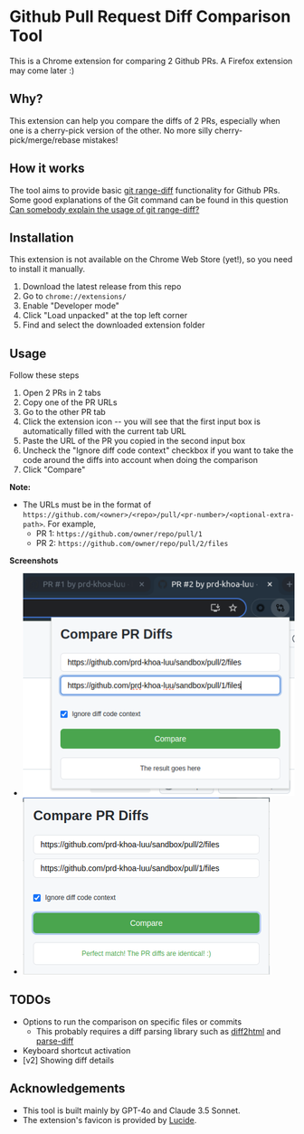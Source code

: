 # Github Pull Request Diff Comparison Tool
This is a Chrome extension for comparing 2 Github PRs.
A Firefox extension may come later :)

## Why?
This extension can help you compare the diffs of 2 PRs, especially when one is a cherry-pick version of the other. No more silly cherry-pick/merge/rebase mistakes!

## How it works
The tool aims to provide basic [git range-diff](https://git-scm.com/docs/git-range-diff) functionality for Github PRs.
Some good explanations of the Git command can be found in this question [Can somebody explain the usage of git range-diff?](https://stackoverflow.com/a/61219652/14725572)

## Installation
This extension is not available on the Chrome Web Store (yet!), so you need to install it manually.

1. Download the latest release from this repo
2. Go to `chrome://extensions/`
3. Enable "Developer mode"
4. Click "Load unpacked" at the top left corner
5. Find and select the downloaded extension folder

## Usage
Follow these steps

1. Open 2 PRs in 2 tabs
2. Copy one of the PR URLs
3. Go to the other PR tab
4. Click the extension icon -- you will see that the first input box is automatically filled with the current tab URL
5. Paste the URL of the PR you copied in the second input box
6. Uncheck the "Ignore diff code context" checkbox if you want to take the code around the diffs into account when doing the comparison
7. Click "Compare"

**Note:**
* The URLs must be in the format of `https://github.com/<owner>/<repo>/pull/<pr-number>/<optional-extra-path>`. For example,
  * PR 1: `https://github.com/owner/repo/pull/1`
  * PR 2: `https://github.com/owner/repo/pull/2/files`

**Screenshots**
* ![Usage](docs/image-1.png)
* ![Extension Popup](docs/image.png)


## TODOs
* Options to run the comparison on specific files or commits
  * This probably requires a diff parsing library such as [diff2html](https://github.com/rtfpessoa/diff2html?tab=readme-ov-file#diff2html-api) and [parse-diff](https://github.com/sergeyt/parse-diff)
* Keyboard shortcut activation
* [v2] Showing diff details

## Acknowledgements
* This tool is built mainly by GPT-4o and Claude 3.5 Sonnet.
* The extension's favicon is provided by [Lucide](https://lucide.dev/).
